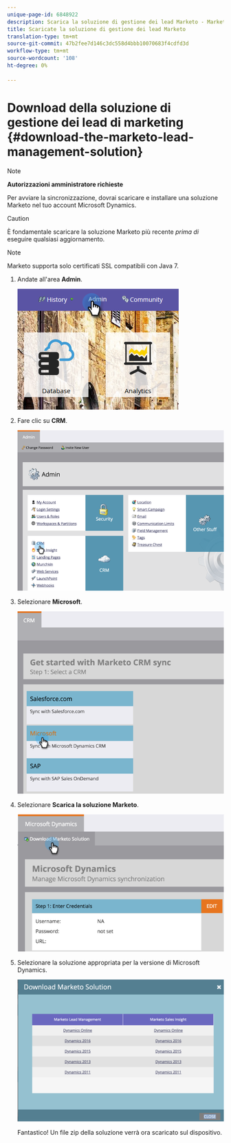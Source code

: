 ```yaml
---
unique-page-id: 6848922
description: Scarica la soluzione di gestione dei lead Marketo - Marketo Docs - Documentazione prodotto
title: Scaricate la soluzione di gestione dei lead Marketo
translation-type: tm+mt
source-git-commit: 47b2fee7d146c3dc558d4bbb10070683f4cdfd3d
workflow-type: tm+mt
source-wordcount: '108'
ht-degree: 0%

---
```



# Download della soluzione di gestione dei lead di marketing {#download-the-marketo-lead-management-solution}

>[!NOTE]
>
>**Autorizzazioni amministratore richieste**

Per avviare la sincronizzazione, dovrai scaricare e installare una soluzione Marketo nel tuo account Microsoft Dynamics.

>[!CAUTION]
>
>È fondamentale scaricare la soluzione Marketo più recente *prima di* eseguire qualsiasi aggiornamento.

>[!NOTE]
>
>Marketo supporta solo certificati SSL compatibili con Java 7.

1. Andate all&#39;area **Admin**.

   ![](assets/admin.png)

1. Fare clic su **CRM**.

   ![](assets/image2015-3-11-13-3a7-3a11.png)

1. Selezionare **Microsoft**.

   ![](assets/image2015-3-11-13-3a9-3a7.png)

1. Selezionare **Scarica la soluzione Marketo**.

   ![](assets/image2015-3-11-13-3a10-3a4.png)

1. Selezionare la soluzione appropriata per la versione di Microsoft Dynamics.

   ![](assets/msd-online.png)

   Fantastico! Un file zip della soluzione verrà ora scaricato sul dispositivo.

